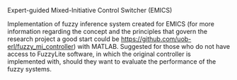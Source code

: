 Expert-guided Mixed-Initiative Control Switcher (EMICS)

Implementation of fuzzy inference system created for EMICS (for more information regarding the concept and the principles that govern 
the research project a good start could be https://github.com/uob-erl/fuzzy_mi_controller) with MATLAB. Suggested for those who do not have 
access to FuzzyLite software, in which the original controller is implemented with, should they want to evaluate the performance of the fuzzy systems.
